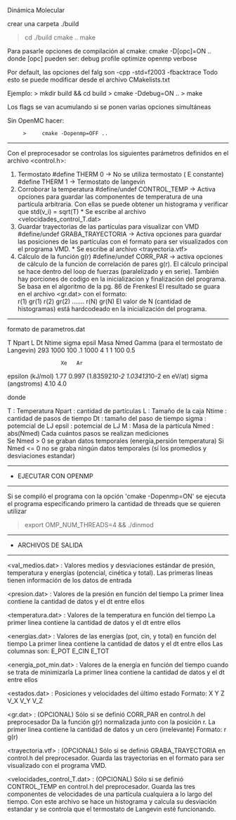 Dinámica Molecular

crear una carpeta ./build
> cd ./build
> cmake ..
> make

 Para pasarle opciones de compilación al cmake:
 cmake -D[opc]=ON ..
 donde [opc] pueden ser:
   debug
   profile
   optimize
   openmp
   verbose

  Por default, las opciones del falg son -cpp -std=f2003 -fbacktrace
  Todo esto se puede modificar desde el archivo CMakelists.txt

  Ejemplo:
         >    mkdir build && cd build
         >    cmake -Ddebug=ON ..
         >    make

 Los flags se van acumulando si se ponen varias opciones simultáneas

 Sin OpenMC hacer:

         >     cmake -Dopenmp=OFF ..

--------------------------------------------------------------------
 Con el preprocesador se controlas los siguientes parámetros
 definidos en el archivo <control.h>: 

1) Termostato
   #define THERM 0 -> No se utiliza termostato ( E constante)
   #define THERM 1 -> Termostato de langevin
2) Corroborar la temperatura
   #define/undef CONTROL_TEMP -> Activa opciones para guardar las
        componentes de temperatura de una partícula arbitraria. Con 
        ellas se puede obtener un histograma y verificar que
        std(v_i) = sqrt(T)
        * Se escribe al archivo <velocidades_control_T.dat>
3) Guardar trayectorias de las partículas para visualizar con VMD
   #define/undef GRABA_TRAYECTORIA -> Activa opciones para guardar
        las posiciones de las partículas con el formato para ser
        visualizados con el programa VMD.
        * Se escribe al archivo <trayectoria.vtf>
4) Cálculo de la función g(r)
   #define/undef CORR_PAR -> activa opciones de cálculo de la función
        de correlación de pares g(r). El cálculo principal se hace
        dentro del loop de fuerzas (paralelizado  y en serie). También
        hay porciones de codigo en la inicializacion y finalización
        del programa. Se basa en el algoritmo de la pg. 86 de Frenkesl
        El resultado se guara en el archivo <gr.dat> con el formato:      
                     r(1)  gr(1)
                     r(2)  gr(2)
                      ....... 
                     r(N)  gr(N)
        El valor de N (cantidad de histogramas) está hardcodeado en la 
        inicialización del programa.
            
---------------------------------------------------------------------

formato de parametros.dat

T Npart L Dt Ntime sigma epsil Masa Nmed
Gamma (para el termostato de Langevin)
293 1000 100 .1 1000 4 1 1 100
0.5

                     Xe   Ar 
epsilon (kJ/mol)    1.77  0.997 (1.83592*10-2 1.03413*10-2 en eV/at)
sigma (angstroms)   4.10  4.0

donde

T      : Temperatura
Npart  : cantidad de partículas
L      : Tamaño de la caja
Ntime  : cantidad de pasos de tiempo
Dt     : tamaño del paso de tiempo
sigma  : potemcial de LJ
epsil  : potemcial de LJ
M      : Masa de la partícula
Nmed   : abs(Nmed) Cada cuántos pasos se realizan mediciones       
         Se Nmed > 0 se graban datos temporales (energía,persión temperatura)
         Si Nmed <= 0 no se graba ningún datos temporales (sí los
         promedios y desviaciones estandar)

---------------------------------------------------------------------
- EJECUTAR CON OPENMP
---------------------------------------------------------------------

Si se compiló el programa con la opción 'cmake -Dopenmp=ON' se ejecuta el programa
especificando primero la cantidad de threads que se quieren utilizar

 > export OMP_NUM_THREADS=4 && ./dinmod

----------------------------------------------------------------------
- ARCHIVOS DE SALIDA
----------------------------------------------------------------------

 <val_medios.dat>  : Valores medios y desviaciones estándar de presión, temperatura 
                     y energías (potencial, cinética y total).
                     Las primeras líneas tienen información de los datos de entrada

 <presion.dat>     : Valores de la presión en función del tiempo
                     La primer linea contiene la cantidad de datos y el dt entre ellos

 <temperatura.dat> : Valores de la temperatura en función del tiempo
                     La primer linea contiene la cantidad de datos y el dt entre ellos

 <energias.dat>    : Valores de las energías (pot, cin, y total) en función del tiempo
                     La primer linea contiene la cantidad de datos y el dt entre ellos
                     Las columnas son:    E_POT   E_CIN   E_TOT

 <energia_pot_min.dat> : Valores de la energía en función del tiempo cuando se trata
                         de minimizarla
                     La primer linea contiene la cantidad de datos y el dt entre ellos

 <estados.dat>     : Posiciones y velocidades del último estado
                     Formato:   X Y Z V_X V_Y V_Z

 <gr.dat>          : (OPCIONAL) Sólo si se definió CORR_PAR en control.h del preprocesador
                     Da la función g(r) normalizada junto con la posición r.
                     La primer linea contiene la cantidad de datos y un cero (irrelevante) 
                     Formato:     r  g(r)                   
  
 <trayectoria.vtf>  : (OPCIONAL) Sólo si se definió GRABA_TRAYECTORIA en control.h del
                      preprocesador. Guarda las trayectorias en el formato para ser 
                      visualizado con el programa VMD.

<velocidades_control_T.dat> : (OPCIONAL) Sólo si se definió CONTROL_TEMP en control.h del
                              preprocesador. Guarda las tres componentes de velocidades
                              de una partícula cualquiera a lo largo del tiempo. Con este
                              archivo se hace un histograma y calcula su desviación estandar
                              y se controla que el termostato de Langevin esté funcionando.
